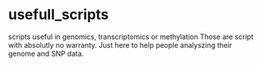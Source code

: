 # usefull_scripts
scripts useful in genomics, transcriptomics or methylation
Those are script with absolutly no warranty. Just here to help people analyszing their genome and SNP data.
